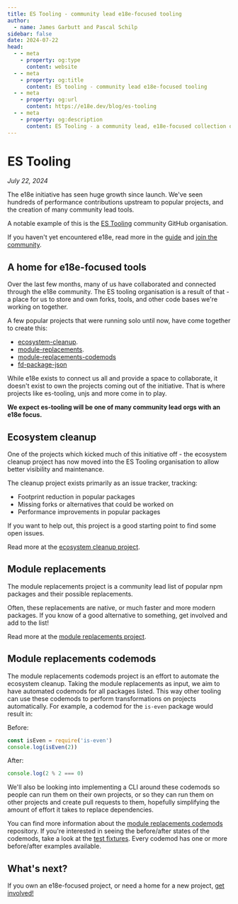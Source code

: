 ```yaml
---
title: ES Tooling - community lead e18e-focused tooling
author:
  - name: James Garbutt and Pascal Schilp
sidebar: false
date: 2024-07-22
head:
  - - meta
    - property: og:type
      content: website
  - - meta
    - property: og:title
      content: ES tooling - community lead e18e-focused tooling
  - - meta
    - property: og:url
      content: https://e18e.dev/blog/es-tooling
  - - meta
    - property: og:description
      content: ES Tooling - a community lead, e18e-focused collection of tools for the ecosystem
---
```


# ES Tooling

_July 22, 2024_

The e18e initiative has seen huge growth since launch. We've seen hundreds of performance contributions upstream to popular projects, and the creation of many community lead tools.

A notable example of this is the [ES Tooling](https://github.com/orgs/es-tooling/repositories) community GitHub organisation.

If you haven't yet encountered e18e, read more in the [guide](https://e18e.dev/guide/#why-e18e) and [join the community](https://chat.e18e.dev/).

## A home for e18e-focused tools

Over the last few months, many of us have collaborated and connected through the e18e community. The ES tooling organisation is a result of that - a place for us to store and own forks, tools, and other code bases we're working on together.

A few popular projects that were running solo until now, have come together to create this:

- [ecosystem-cleanup](https://github.com/43081j/ecosystem-cleanup).
- [module-replacements](https://github.com/es-tooling/module-replacements).
- [module-replacements-codemods](https://github.com/thepassle/module-replacements-codemods)
- [fd-package-json](https://github.com/es-tooling/fd-package-json)

While e18e exists to connect us all and provide a space to collaborate, it doesn't exist to own the projects coming out of the initiative. That is where projects like es-tooling, unjs and more come in to play.

**We expect es-tooling will be one of many community lead orgs with an e18e focus.**

## Ecosystem cleanup

One of the projects which kicked much of this initiative off - the ecosystem cleanup project has now moved into the ES Tooling organisation to allow better visibility and maintenance.

The cleanup project exists primarily as an issue tracker, tracking:

- Footprint reduction in popular packages
- Missing forks or alternatives that could be worked on
- Performance improvements in popular packages

If you want to help out, this project is a good starting point to find some open issues.

Read more at the [ecosystem cleanup project](https://github.com/es-tooling/ecosystem-cleanup).

## Module replacements

The module replacements project is a community lead list of popular npm packages and their possible replacements.

Often, these replacements are native, or much faster and more modern packages. If you know of a good alternative to something, get involved and add to the list!

Read more at the [module replacements project](https://github.com/es-tooling/module-replacements).

## Module replacements codemods

The module replacements codemods project is an effort to automate the ecosystem cleanup. Taking the module replacements as input, we aim to have automated codemods for all packages listed. This way other tooling can use these codemods to perform transformations on projects automatically. For example, a codemod for the `is-even` package would result in:

Before:
```js
const isEven = require('is-even')
console.log(isEven(2))
```

After:
```js
console.log(2 % 2 === 0)
```

We'll also be looking into implementing a CLI around these codemods so people can run them on their own projects, or so they can run them on other projects and create pull requests to them, hopefully simplifying the amount of effort it takes to replace dependencies.

You can find more information about the [module replacements codemods](https://github.com/es-tooling/module-replacements-codemods) repository. If you're interested in seeing the before/after states of the codemods, take a look at the [test fixtures](https://github.com/es-tooling/module-replacements-codemods/tree/main/test/fixtures). Every codemod has one or more before/after examples available.

## What's next?

If you own an e18e-focused project, or need a home for a new project, [get involved!](https://chat.e18e.dev/)
